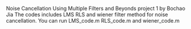 Noise Cancellation Using Multiple Filters and Beyonds
project 1 by Bochao Jia
The codes includes LMS RLS and wiener filter method for noise cancellation. You can run LMS_code.m RLS_code.m and wiener_code.m


